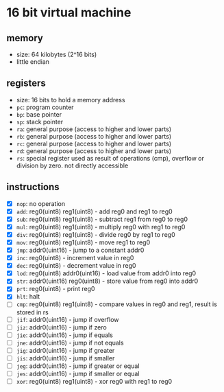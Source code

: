 # 16 bit virtual machine
## memory
 - size: 64 kilobytes (2^16 bits)
 - little endian

## registers
 - size: 16 bits to hold a memory address
 - `pc`: program counter
 - `bp`: base pointer
 - `sp`: stack pointer
 - `ra`: general purpose (access to higher and lower parts)
 - `rb`: general purpose (access to higher and lower parts)
 - `rc`: general purpose (access to higher and lower parts)
 - `rd`: general purpose (access to higher and lower parts)
 - `rs`: special register used as result of operations (cmp), overflow or division by zero. not directly accessible

## instructions
 - [x] `nop`: no operation
 - [x] `add`: reg0(uint8) reg1(uint8) - add reg0 and reg1 to reg0
 - [x] `sub`: reg0(uint8) reg1(uint8) - subtract reg1 from reg0 to reg0
 - [x] `mul`: reg0(uint8) reg1(uint8) - multiply reg0 with reg1 to reg0
 - [x] `div`: reg0(uint8) reg1(uint8) - divide reg0 by reg1 to reg0
 - [x] `mov`: reg0(uint8) reg1(uint8) - move reg1 to reg0
 - [x] `jmp`: addr0(uint16) - jump to a constant addr0
 - [x] `inc`: reg0(uint8) - increment value in reg0
 - [x] `dec`: reg0(uint8) - decrement value in reg0
 - [x] `lod`: reg0(uint8) addr0(uint16) - load value from addr0 into reg0
 - [x] `str`: addr0(uint16) reg0(uint8) - store value from reg0 into addr0
 - [x] `prt`: reg0(uint8) - print reg0
 - [x] `hlt`: halt
 - [ ] `cmp`: reg0(uint8) reg1(uint8) - compare values in reg0 and reg1, result is stored in rs
 - [ ] `jif`: addr0(uint16) - jump if overflow
 - [ ] `jiz`: addr0(uint16) - jump if zero
 - [ ] `jie`: addr0(uint16) - jump if equals
 - [ ] `jne`: addr0(uint16) - jump if not equals
 - [ ] `jig`: addr0(uint16) - jump if greater
 - [ ] `jis`: addr0(uint16) - jump if smaller
 - [ ] `jeg`: addr0(uint16) - jump if greater or equal
 - [ ] `jes`: addr0(uint16) - jump if smaller or equal
 - [ ] `xor`: reg0(uint8) reg1(uint8) - xor reg0 with reg1 to reg0
